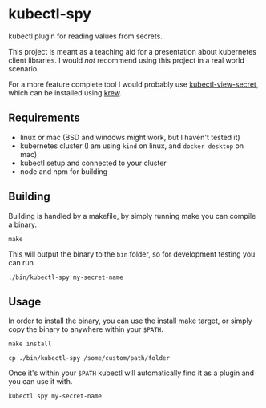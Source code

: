 # kubectl-spy

kubectl plugin for reading values from secrets.

This project is meant as a teaching aid for a presentation about kubernetes client libraries.
I would *not* recommend using this project in a real world scenario.

For a more feature complete tool I would probably use [kubectl-view-secret](https://github.com/elsesiy/kubectl-view-secret),
which can be installed using [krew](https://github.com/kubernetes-sigs/krew).

## Requirements

* linux or mac (BSD and windows might work, but I haven't tested it)
* kubernetes cluster (I am using `kind` on linux, and `docker desktop` on mac)
* kubectl setup and connected to your cluster
* node and npm for building

## Building

Building is handled by a makefile, by simply running make you can compile a binary.

```shell script
make
````

This will output the binary to the `bin` folder, so for development testing you can run.

```shell script
./bin/kubectl-spy my-secret-name
```

## Usage

In order to install the binary, you can use the install make target, or simply copy the binary to anywhere within your `$PATH`.

```shell script
make install
```

```shell script
cp ./bin/kubectl-spy /some/custom/path/folder
```

Once it's within your `$PATH` kubectl will automatically find it as a plugin and you can use it with.

```shell script
kubectl spy my-secret-name
```
